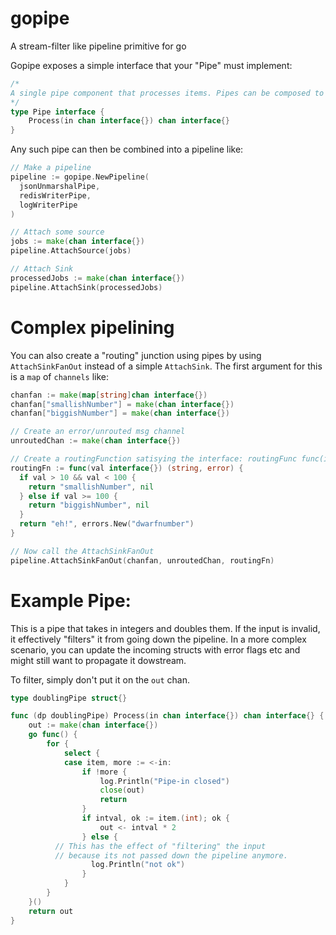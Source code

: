 # gopipe
A stream-filter like pipeline primitive for go

Gopipe exposes a simple interface that your "Pipe" must implement:
```go
/*
A single pipe component that processes items. Pipes can be composed to form a pipeline
*/
type Pipe interface {
	Process(in chan interface{}) chan interface{}
}
```

Any such pipe can then be combined into a pipeline like:
```go
// Make a pipeline
pipeline := gopipe.NewPipeline(
  jsonUnmarshalPipe,
  redisWriterPipe,
  logWriterPipe
)

// Attach some source
jobs := make(chan interface{})
pipeline.AttachSource(jobs)

// Attach Sink
processedJobs := make(chan interface{})
pipeline.AttachSink(processedJobs)
```

# Complex pipelining

You can also create a "routing" junction using pipes by using `AttachSinkFanOut` instead of a simple `AttachSink`.
The first argument for this is a `map` of `channels` like:
```go
chanfan := make(map[string]chan interface{})
chanfan["smallishNumber"] = make(chan interface{})
chanfan["biggishNumber"] = make(chan interface{})

// Create an error/unrouted msg channel
unroutedChan := make(chan interface{})

// Create a routingFunction satisying the interface: routingFunc func(interface{}) (string, error)
routingFn := func(val interface{}) (string, error) {
  if val > 10 && val < 100 {
    return "smallishNumber", nil
  } else if val >= 100 {
    return "biggishNumber", nil
  }
  return "eh!", errors.New("dwarfnumber")
}

// Now call the AttachSinkFanOut
pipeline.AttachSinkFanOut(chanfan, unroutedChan, routingFn)
```

# Example Pipe:

This is a pipe that takes in integers and doubles them. If the input is invalid, it effectively "filters" it from going down the pipeline. In a more complex scenario, you can update the incoming structs with error flags etc and might still want to propagate it dowstream.

To filter, simply don't put it on the `out` chan.

```go
type doublingPipe struct{}

func (dp doublingPipe) Process(in chan interface{}) chan interface{} {
	out := make(chan interface{})
	go func() {
		for {
			select {
			case item, more := <-in:
				if !more {
					log.Println("Pipe-in closed")
					close(out)
					return
				}
				if intval, ok := item.(int); ok {
					out <- intval * 2
				} else {
          // This has the effect of "filtering" the input
          // because its not passed down the pipeline anymore.
				  log.Println("not ok")
				}
			}
		}
	}()
	return out
}
```
